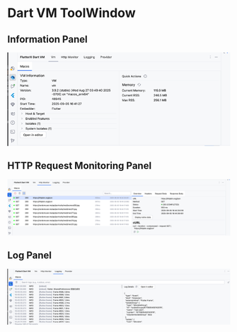 # Dart VM ToolWindow

## Information Panel

![](https://github.com/mdddj/dd_flutter_idea_plugin/blob/5.7.4/images/vm-toolwindow/vm1.png?raw=true)

## HTTP Request Monitoring Panel

![](https://github.com/mdddj/dd_flutter_idea_plugin/blob/5.7.4/images/vm-toolwindow/vm2.png?raw=true)

## Log Panel

![](https://github.com/mdddj/dd_flutter_idea_plugin/blob/5.7.4/images/vm-toolwindow/vm3.png?raw=true)